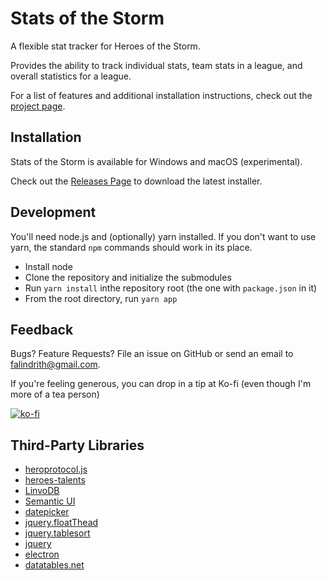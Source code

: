 # Stats of the Storm

A flexible stat tracker for Heroes of the Storm.

Provides the ability to track individual stats, team stats in a league, and overall statistics
for a league.

For a list of features and additional installation instructions, check out the [project page](https://ebshimizu.github.io/stats-of-the-storm/).

## Installation
Stats of the Storm is available for Windows and macOS (experimental).

Check out the [Releases Page](https://github.com/ebshimizu/hots-analysis/releases) to download the latest installer.

## Development
You'll need node.js and (optionally) yarn installed. If you don't want to use yarn,
the standard `npm` commands should work in its place.

* Install node
* Clone the repository and initialize the submodules
* Run `yarn install` inthe repository root (the one with `package.json` in it)
* From the root directory, run `yarn app`

## Feedback

Bugs? Feature Requests? File an issue on GitHub or send an email to falindrith@gmail.com.

If you're feeling generous, you can drop in a tip at Ko-fi (even though I'm more of a tea person)

[![ko-fi](https://www.ko-fi.com/img/donate_sm.png)](https://ko-fi.com/E1E2KHZ3)

## Third-Party Libraries
* [heroprotocol.js](https://github.com/nydus/heroprotocol)
* [heroes-talents](https://github.com/heroespatchnotes/heroes-talents)
* [LinvoDB](https://github.com/Ivshti/linvodb3)
* [Semantic UI](https://semantic-ui.com/)
* [datepicker](https://github.com/fengyuanchen/datepicker)
* [jquery.floatThead](https://github.com/mkoryak/floatThead)
* [jquery.tablesort](https://github.com/kylefox/jquery-tablesort)
* [jquery](https://jquery.com/)
* [electron](https://electronjs.org/)
* [datatables.net](https://datatables.net/)